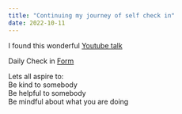 ```yaml
---
title: "Continuing my journey of self check in"
date: 2022-10-11
---  
```


I found this wonderful 
[Youtube talk](https://www.youtube.com/watch?v=pxBQLFLei70)

Daily Check in [Form](https://forms.gle/BRA4EH2sMoZdLPgE8)

Lets all aspire to:  
Be kind to somebody  
Be helpful to somebody  
Be mindful about what you are doing
